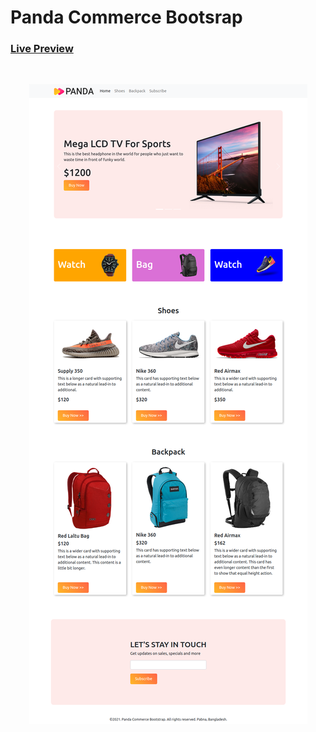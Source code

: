 # Panda Commerce Bootsrap

<h3>
    <a href="https://hossainrabbi.github.io/panda-commerce-bootsrap/index.html" targer="_blank"> Live Preview </a>
</h3>

<br>

<p align="center" width="100%">
    <img src="images/demo-img.png">
</p>
